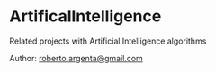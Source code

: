 # ArtificalIntelligence

Related projects with Artificial Intelligence algorithms 


Author: roberto.argenta@gmail.com
